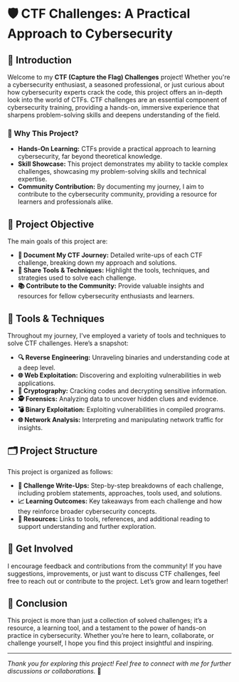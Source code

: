 # 🛡️ CTF Challenges: A Practical Approach to Cybersecurity

## 🚀 Introduction

Welcome to my **CTF (Capture the Flag) Challenges** project! Whether you're a cybersecurity enthusiast, a seasoned professional, or just curious about how cybersecurity experts crack the code, this project offers an in-depth look into the world of CTFs. CTF challenges are an essential component of cybersecurity training, providing a hands-on, immersive experience that sharpens problem-solving skills and deepens understanding of the field.

### 🎯 Why This Project?

- **Hands-On Learning:** CTFs provide a practical approach to learning cybersecurity, far beyond theoretical knowledge.
- **Skill Showcase:** This project demonstrates my ability to tackle complex challenges, showcasing my problem-solving skills and technical expertise.
- **Community Contribution:** By documenting my journey, I aim to contribute to the cybersecurity community, providing a resource for learners and professionals alike.

## 📝 Project Objective

The main goals of this project are:

- **🧠 Document My CTF Journey:** Detailed write-ups of each CTF challenge, breaking down my approach and solutions.
- **🔧 Share Tools & Techniques:** Highlight the tools, techniques, and strategies used to solve each challenge.
- **📚 Contribute to the Community:** Provide valuable insights and resources for fellow cybersecurity enthusiasts and learners.

## 🔧 Tools & Techniques

Throughout my journey, I've employed a variety of tools and techniques to solve CTF challenges. Here’s a snapshot:

- **🔍 Reverse Engineering:** Unraveling binaries and understanding code at a deep level.
- **🌐 Web Exploitation:** Discovering and exploiting vulnerabilities in web applications.
- **🔐 Cryptography:** Cracking codes and decrypting sensitive information.
- **🕵️ Forensics:** Analyzing data to uncover hidden clues and evidence.
- **💣 Binary Exploitation:** Exploiting vulnerabilities in compiled programs.
- **🌐 Network Analysis:** Interpreting and manipulating network traffic for insights.

## 🗂️ Project Structure

This project is organized as follows:

- **📄 Challenge Write-Ups:** Step-by-step breakdowns of each challenge, including problem statements, approaches, tools used, and solutions.
- **📈 Learning Outcomes:** Key takeaways from each challenge and how they reinforce broader cybersecurity concepts.
- **🔗 Resources:** Links to tools, references, and additional reading to support understanding and further exploration.

## 🚀 Get Involved

I encourage feedback and contributions from the community! If you have suggestions, improvements, or just want to discuss CTF challenges, feel free to reach out or contribute to the project. Let’s grow and learn together!

## 📢 Conclusion

This project is more than just a collection of solved challenges; it’s a resource, a learning tool, and a testament to the power of hands-on practice in cybersecurity. Whether you’re here to learn, collaborate, or challenge yourself, I hope you find this project insightful and inspiring.

---

*Thank you for exploring this project! Feel free to connect with me for further discussions or collaborations.* 🚀
